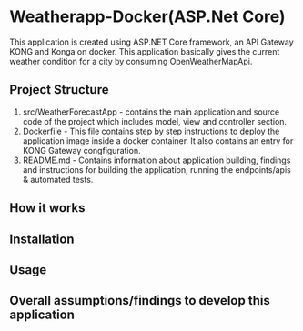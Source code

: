 # Weatherapp-Docker(ASP.Net Core)

This application is created using ASP.NET Core framework, an API Gateway KONG and Konga on docker. This application basically gives the current weather condition for a city by consuming OpenWeatherMapApi.

## Project Structure

1. src/WeatherForecastApp - contains the main application and source code of the project which includes model, view and controller section.
2. Dockerfile - This file contains step by step instructions to deploy the application image inside a docker container. It also contains an entry for KONG Gateway congfiguration.
3. README.md - Contains information about application building, findings and instructions for building the application, running the endpoints/apis & automated tests.

## How it works

## Installation

## Usage

## Overall assumptions/findings to develop this application

